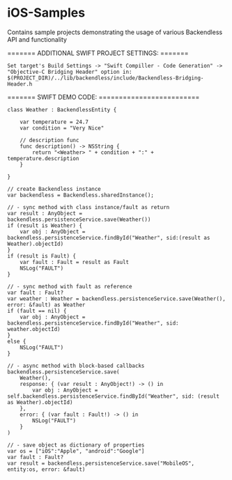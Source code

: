iOS-Samples
===========

Contains sample projects demonstrating the usage of various Backendless API and functionality

======= ADDITIONAL SWIFT PROJECT SETTINGS: =======

    Set target's Build Settings -> "Swift Compiller - Code Generation" -> "Objective-C Bridging Header" option in:
    $(PROJECT_DIR)/../lib/backendless/include/Backendless-Bridging-Header.h

======= SWIFT DEMO CODE: =========================

    class Weather : BackendlessEntity {
    
        var temperature = 24.7
        var condition = "Very Nice"
    
        // description func
        func description() -> NSString {
            return "<Weather> " + condition + ":" + temperature.description
        }
    
    }
        
    // create Backendless instance
    var backendless = Backendless.sharedInstance();

    // - sync method with class instance/fault as return
    var result : AnyObject = backendless.persistenceService.save(Weather())
    if (result is Weather) {
        var obj : AnyObject = backendless.persistenceService.findById("Weather", sid:(result as Weather).objectId)
    }
    if (result is Fault) {
        var fault : Fault = result as Fault
        NSLog("FAULT")
    }

    // - sync method with fault as reference
    var fault : Fault?
    var weather : Weather = backendless.persistenceService.save(Weather(), error: &fault) as Weather
    if (fault == nil) {
        var obj : AnyObject = backendless.persistenceService.findById("Weather", sid: weather.objectId)
    }
    else {
        NSLog("FAULT")
    }

    // - async method with block-based callbacks
    backendless.persistenceService.save(
        Weather(),
        response: { (var result : AnyObject!) -> () in
            var obj : AnyObject = self.backendless.persistenceService.findById("Weather", sid: (result as Weather).objectId)
        },
        error: { (var fault : Fault!) -> () in
            NSLog("FAULT")
        }
    )

    // - save object as dictionary of properties
    var os = ["iOS":"Apple", "android":"Google"]
    var fault : Fault?
    var result = backendless.persistenceService.save("MobileOS", entity:os, error: &fault)

